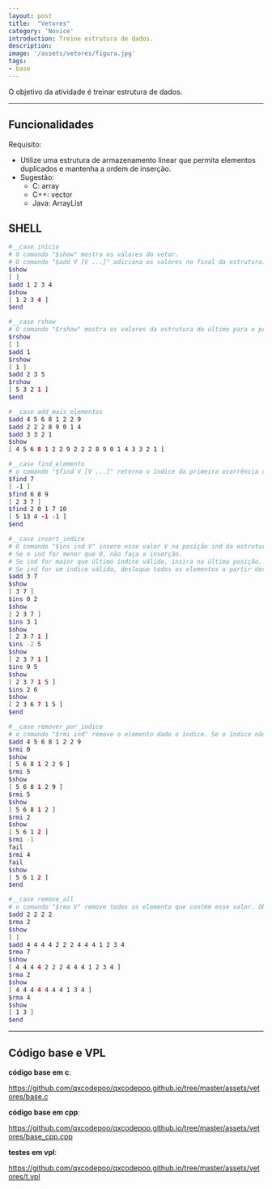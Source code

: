 ```yaml
---
layout: post
title:  "Vetores"
category: 'Novice' 
introduction: Treine estrutura de dados.
description:
image: '/assets/vetores/figura.jpg'
tags:
- base
---
```


O objetivo da atividade é treinar estrutura de dados.

---
## Funcionalidades

Requisito:
- Utilize uma estrutura de armazenamento linear que permita elementos duplicados e mantenha a ordem de inserção.
- Sugestão:
    - C: array
    - C++: vector
    - Java: ArrayList


## SHELL

```bash
#__case inicio
# O comando "$show" mostra os valores do vetor.
# O comando "$add V [V ...]" adiciona os valores no final da estrutura.
$show
[ ]
$add 1 2 3 4
$show
[ 1 2 3 4 ]
$end
```

```bash
#__case rshow
# O comando "$rshow" mostra os valores da estrutura do último para o primeiro.
$rshow
[ ]
$add 1
$rshow
[ 1 ]
$add 2 3 5
$rshow
[ 5 3 2 1 ]
$end
```

```bash
#__case add_mais_elementos
$add 4 5 6 8 1 2 2 9
$add 2 2 2 8 9 0 1 4
$add 3 3 2 1
$show
[ 4 5 6 8 1 2 2 9 2 2 2 8 9 0 1 4 3 3 2 1 ]

#__case find_elemento
# o comando "$find V [V ...]" retorna o índice da primeira ocorrência dos valores procurado ou -1 se ele não existir.
$find 7
[ -1 ]
$find 6 8 9
[ 2 3 7 ]
$find 2 0 1 7 10
[ 5 13 4 -1 -1 ]
$end
```
```bash
#__case insert_indice
# O comando "$ins ind V" insere esse valor V na posição ind da estrutura.
# Se o ind for menor que 0, não faça a inserção.
# Se ind for maior que último índice válido, insira na última posição.
# Se ind for um índice válido, desloque todos os elementos a partir dessa posição, uma posição à frente.
$add 3 7
$show
[ 3 7 ]
$ins 0 2
$show
[ 2 3 7 ]
$ins 3 1
$show
[ 2 3 7 1 ]
$ins -2 5
$show
[ 2 3 7 1 ]
$ins 9 5
$show
[ 2 3 7 1 5 ]
$ins 2 6
$show
[ 2 3 6 7 1 5 ]
$end
```

```bash
#__case remover_por_indice
# o comando "$rmi ind" remove o elemento dado o índice. Se o índice não existir, informe a falha.
$add 4 5 6 8 1 2 2 9
$rmi 0
$show
[ 5 6 8 1 2 2 9 ]
$rmi 5
$show
[ 5 6 8 1 2 9 ]
$rmi 5
$show
[ 5 6 8 1 2 ]
$rmi 2
$show
[ 5 6 1 2 ]
$rmi -1
fail
$rmi 4
fail
$show
[ 5 6 1 2 ]
$end
```

```bash
#__case remove_all
# o comando "$rma V" remove todos os elemento que contém esse valor. Observe que você deve caminhar pela estrutura UMA ÚNICA VEZ removendo os elementos. NÃO utilize find + remover por índice.
$add 2 2 2 2
$rma 2
$show
[ ]
$add 4 4 4 4 2 2 2 4 4 4 1 2 3 4
$rma 7
$show
[ 4 4 4 4 2 2 2 4 4 4 1 2 3 4 ]
$rma 2
$show
[ 4 4 4 4 4 4 4 1 3 4 ]
$rma 4
$show
[ 1 3 ]
$end
```



---

## Código base e VPL

**código base em c**:

https://github.com/qxcodepoo/qxcodepoo.github.io/tree/master/assets/vetores/base.c

**código base em cpp**:

https://github.com/qxcodepoo/qxcodepoo.github.io/tree/master/assets/vetores/base_cpp.cpp

**testes em vpl**:

https://github.com/qxcodepoo/qxcodepoo.github.io/tree/master/assets/vetores/t.vpl